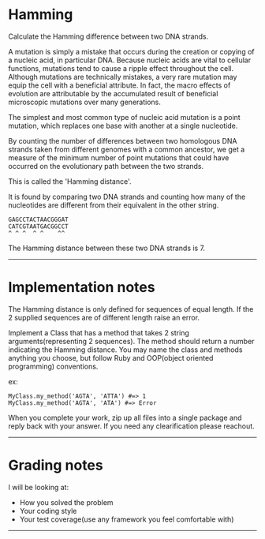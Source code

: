 # Hamming

Calculate the Hamming difference between two DNA strands.

A mutation is simply a mistake that occurs during the creation or copying of a nucleic acid, in particular DNA. Because nucleic acids are vital to cellular functions, mutations tend to cause a ripple effect throughout the cell. Although mutations are technically mistakes, a very rare mutation may equip the cell with a beneficial attribute. In fact, the macro effects of evolution are attributable by the accumulated result of beneficial microscopic mutations over many generations.

The simplest and most common type of nucleic acid mutation is a point mutation, which replaces one base with another at a single nucleotide.

By counting the number of differences between two homologous DNA strands taken from different genomes with a common ancestor, we get a measure of the minimum number of point mutations that could have occurred on the evolutionary path between the two strands.

This is called the 'Hamming distance'.

It is found by comparing two DNA strands and counting how many of the nucleotides are different from their equivalent in the other string.

    GAGCCTACTAACGGGAT
    CATCGTAATGACGGCCT
    ^ ^ ^  ^ ^    ^^

The Hamming distance between these two DNA strands is 7.

* * * *

# Implementation notes

The Hamming distance is only defined for sequences of equal length. If the 2 supplied sequences are of different length raise an error. 

Implement a Class that has a method that takes 2 string arguments(representing 2 sequences). The method should return a number indicating the Hamming distance. You may name the class and methods anything you choose, but follow Ruby and OOP(object oriented programming) conventions.

ex: 

```
MyClass.my_method('AGTA', 'ATTA') #=> 1
MyClass.my_method('AGTA', 'ATA') #=> Error
```

When you complete your work, zip up all files into a single package and reply back with your answer. If you need any clearification please reachout.


* * * *

# Grading notes

I will be looking at:

* How you solved the problem
* Your coding style
* Your test coverage(use any framework you feel comfortable with)

* * * *
